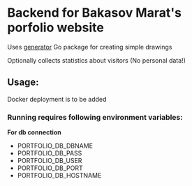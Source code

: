 # Backend for Bakasov Marat's porfolio website

Uses [generator](https://github.com/Marattttt/Generator) Go package for creating simple drawings

Optionally collects statistics about visitors (No personal data!)

## Usage: 

Docker deployment is to be added

### Running requires following environment variables: 

  __For db connection__
  - PORTFOLIO_DB_DBNAME
  - PORTFOLIO_DB_PASS
  - PORTFOLIO_DB_USER
  - PORTFOLIO_DB_PORT  
  - PORTFOLIO_DB_HOSTNAME


